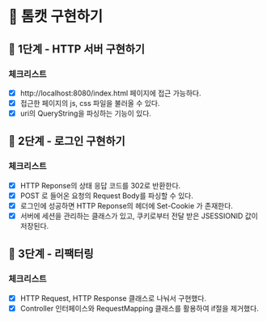 # 🐯 톰캣 구현하기

## 🚀 1단계 - HTTP 서버 구현하기

### 체크리스트

- [x] http://localhost:8080/index.html 페이지에 접근 가능하다.
- [x] 접근한 페이지의 js, css 파일을 불러올 수 있다.
- [x] uri의 QueryString을 파싱하는 기능이 있다.

## 🚀 2단계 - 로그인 구현하기

### 체크리스트

- [x] HTTP Reponse의 상태 응답 코드를 302로 반환한다.
- [x] POST 로 들어온 요청의 Request Body를 파싱할 수 있다.
- [x] 로그인에 성공하면 HTTP Reponse의 헤더에 Set-Cookie 가 존재한다.
- [x] 서버에 세션을 관리하는 클래스가 있고, 쿠키로부터 전달 받은 JSESSIONID 값이 저장된다.

## 🚀 3단계 - 리팩터링

### 체크리스트

- [x] HTTP Request, HTTP Response 클래스로 나눠서 구현했다.
- [x] Controller 인터페이스와 RequestMapping 클래스를 활용하여 if절을 제거했다.
